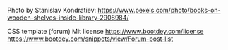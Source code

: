 Photo by Stanislav Kondratiev: https://www.pexels.com/photo/books-on-wooden-shelves-inside-library-2908984/

CSS template (forum) 
Mit license https://www.bootdey.com/license
https://www.bootdey.com/snippets/view/Forum-post-list